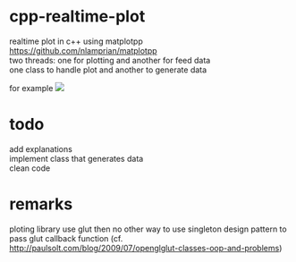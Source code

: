 # cpp-realtime-plot
realtime plot in c++ using matplotpp https://github.com/nlamprian/matplotpp  
two threads: one for plotting and another for feed data  
one class to handle plot and another to generate data

for example
![](example.gif)

# todo
add explanations  
implement class that generates data  
clean code  


# remarks
ploting library use glut then no other way to use singleton design pattern to pass glut callback function (cf. http://paulsolt.com/blog/2009/07/openglglut-classes-oop-and-problems)
